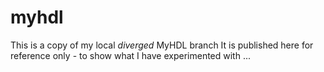 # myhdl

This is a copy of my local *diverged* MyHDL branch
It is published here for reference only - to show what I have experimented with ...
